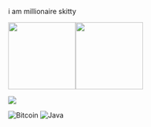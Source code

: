 i am millionaire skitty

<img height="137px" src="https://github-readme-stats.vercel.app/api?username=Skitttyy&bg_color=30,e96443,904e95&title_color=fff&text_color=fff&show_icons=true&theme=radical&count_private=true" /><!-- wi*quL3fcV --><img height="137px" src="https://github-readme-stats.vercel.app/api/top-langs/?username=Skitttyy&hide=html&hide_title=true&hide_border=true&layout=compact&langs_count=6&bg_color=30,904e95,e96443&title_color=fff&text_color=fff&show_icons=true&theme=radical" /></a>

![](https://komarev.com/ghpvc/?username=Skitttyy&style=flat-square)

![Bitcoin](https://img.shields.io/badge/Bitcoin-000?style=for-the-badge&logo=bitcoin&logoColor=white)	![Java](https://img.shields.io/badge/java-%23ED8B00.svg?style=for-the-badge&logo=java&logoColor=white)
